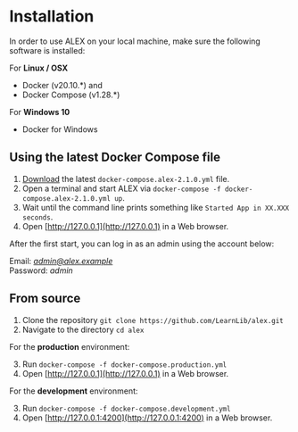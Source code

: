 # Installation

In order to use ALEX on your local machine, make sure the following software is installed:

For **Linux / OSX**
- Docker (v20.10.\*) and 
- Docker Compose (v1.28.*) 

For **Windows 10**
- Docker for Windows

## Using the latest Docker Compose file

1. [Download][download] the latest `docker-compose.alex-2.1.0.yml` file.
2. Open a terminal and start ALEX via `docker-compose -f docker-compose.alex-2.1.0.yml up`.
3. Wait until the command line prints something like `Started App in XX.XXX seconds`.
4. Open [http://127.0.0.1](http://127.0.0.1) in a Web browser.

After the first start, you can log in as an admin using the account below:

Email: *admin@alex.example* <br>
Password: *admin*


## From source

1. Clone the repository `git clone https://github.com/LearnLib/alex.git`
2. Navigate to the directory `cd alex`

For the **production** environment:

3. Run `docker-compose -f docker-compose.production.yml`
4. Open [http://127.0.0.1](http://127.0.0.1) in a Web browser.

For the **development** environment:

3. Run `docker-compose -f docker-compose.development.yml`
4. Open [http://127.0.0.1:4200](http://127.0.0.1:4200) in a Web browser.

[download]: https://github.com/LearnLib/alex/releases